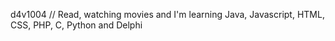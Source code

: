 d4v1004 // Read, watching movies and I'm learning Java, Javascript, HTML, CSS, PHP, C, Python and Delphi

<!---
DaviSiGon/DaviSiGon is a ✨ special ✨ repository because its `README.md` (this file) appears on your GitHub profile.
You can click the Preview link to take a look at your changes.
--->
